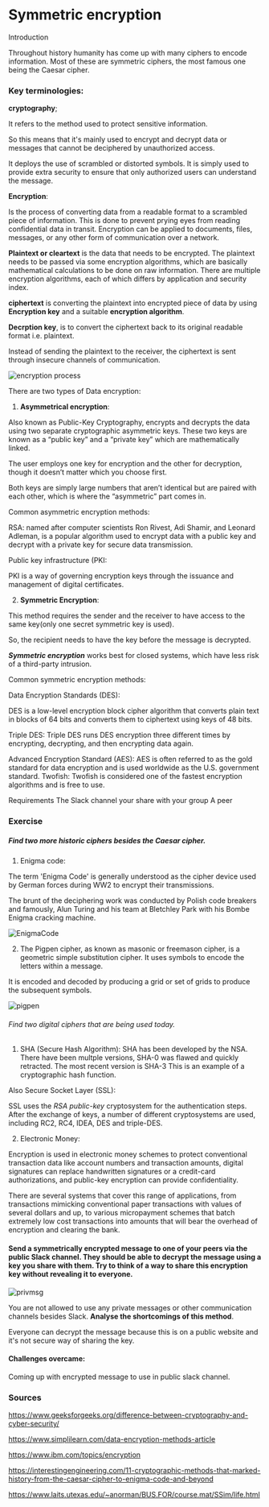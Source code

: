 # Symmetric encryption

Introduction

Throughout history humanity has come up with many ciphers to encode information. Most of these are symmetric ciphers, the most famous one being the Caesar cipher.

### Key terminologies:

**cryptography**; 

It refers to the method used to protect sensitive information. 

So this means that it's mainly used to encrypt and decrypt data or messages that cannot be deciphered by unauthorized access. 

It deploys the use of scrambled or distorted symbols. It is simply used to provide extra security to ensure that only authorized users can understand the message. 


**Encryption**:

Is the process of converting data from a readable format to a scrambled piece of information. This is done to prevent prying eyes from reading confidential data in transit. Encryption can be applied to documents, files, messages, or any other form of communication over a network.

**Plaintext or cleartext** is the data that needs to be encrypted. The plaintext needs to be passed via some encryption algorithms, which are basically mathematical calculations to be done on raw information. There are multiple encryption algorithms, each of which differs by application and security index.

**ciphertext** is converting the plaintext into encrypted piece of data by using **Encryption key** and a suitable **encryption algorithm**.

**Decrption key**, is to convert the ciphertext back to its original readable format i.e. plaintext.

Instead of sending the plaintext to the receiver, the ciphertext is sent through insecure channels of communication. 

![encryption process](../00_includes/encr_data.png)


There are two types of Data encryption:


1. **Asymmetrical encryption**:

Also known as Public-Key Cryptography, encrypts and decrypts the data using two separate cryptographic asymmetric keys. These two keys are known as a “public key” and a “private key” which are mathematically linked.

The user employs one key for encryption and the other for decryption, though it doesn’t matter which you choose first.

Both keys are simply large numbers that aren’t identical but are paired with each other, which is where the “asymmetric” part comes in.

Common asymmetric encryption methods:

RSA: named after computer scientists Ron Rivest, Adi Shamir, and Leonard Adleman, is a popular algorithm used to encrypt data with a public key and decrypt with a private key for secure data transmission.


Public key infrastructure (PKI:

PKI is a way of governing encryption keys through the issuance and management of digital certificates.

2. **Symmetric Encryption**:

This method requires the sender and the receiver to have access to the same key(only one secret symmetric key is used). 

So, the recipient needs to have the key before the message is decrypted. 

***Symmetric encryption*** works best for closed systems, which have less risk of a third-party intrusion.

Common symmetric encryption methods:

Data Encryption Standards (DES):

DES is a low-level encryption block cipher algorithm that converts plain text in blocks of 64 bits and converts them to ciphertext using keys of 48 bits. 

Triple DES: Triple DES runs DES encryption three different times by encrypting, decrypting, and then encrypting data again.

Advanced Encryption Standard (AES): AES is often referred to as the gold standard for data encryption and is used worldwide as the U.S. government standard.
Twofish: Twofish is considered one of the fastest encryption algorithms and is free to use.




Requirements
The Slack channel your share with your group
A peer

### Exercise
##### Find two more historic ciphers besides the Caesar cipher.

1. Enigma code:

The term 'Enigma Code' is generally understood as the cipher device used by German forces during WW2 to encrypt their transmissions.

The brunt of the deciphering work was conducted by Polish code breakers and famously, Alun Turing and his team at Bletchley Park with his Bombe Enigma cracking machine.

![EnigmaCode](../00_includes/ALAN-TURING-Enigma.jpg)

2. The Pigpen cipher, as known as masonic or freemason cipher, is a geometric simple substitution cipher. It uses symbols to encode the letters within a message.

It is encoded and decoded by producing a grid or set of grids to produce the subsequent symbols.

![pigpen](../00_includes/code_pigpen_resize.jpg)


###### Find two digital ciphers that are being used today.

1. SHA (Secure Hash Algorithm): SHA has been developed by the NSA. There have been multple versions, SHA-0 was flawed and quickly retracted. The most recent version is SHA-3 This is an example of a cryptographic hash function. 


Also Secure Socket Layer (SSL):


SSL uses the *RSA public-key* cryptosystem for the authentication steps. After the exchange of keys, a number of different cryptosystems are used, including RC2, RC4, IDEA, DES and triple-DES.

2. Electronic Money:

Encryption is used in electronic money schemes to protect conventional transaction data like account numbers and transaction amounts, digital signatures can replace handwritten signatures or a credit-card authorizations, and public-key encryption can provide confidentiality. 

There are several systems that cover this range of applications, from transactions mimicking conventional paper transactions with values of several dollars and up, to various micropayment schemes that batch extremely low cost transactions into amounts that will bear the overhead of encryption and clearing the bank.

#### Send a symmetrically encrypted message to one of your peers via the public Slack channel. They should be able to decrypt the message using a key you share with them. Try to think of a way to share this encryption key without revealing it to everyone. 

![privmsg](../00_includes/keymessSEC04.png)

You are not allowed to use any private messages or other communication channels besides Slack. **Analyse the shortcomings of this method**.

Everyone can decrypt the message because this is on a public website and it's not secure way of sharing the key.

#### Challenges overcame:

Coming up with encrypted message to use in public slack channel.

### Sources

https://www.geeksforgeeks.org/difference-between-cryptography-and-cyber-security/

https://www.simplilearn.com/data-encryption-methods-article

https://www.ibm.com/topics/encryption

https://interestingengineering.com/11-cryptographic-methods-that-marked-history-from-the-caesar-cipher-to-enigma-code-and-beyond


https://www.laits.utexas.edu/~anorman/BUS.FOR/course.mat/SSim/life.html
